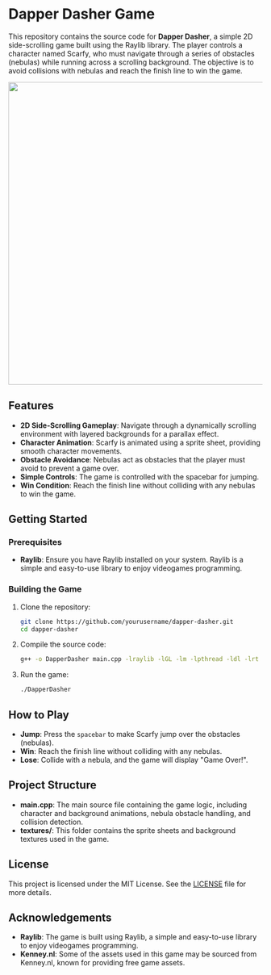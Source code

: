 # Dapper Dasher Game

This repository contains the source code for **Dapper Dasher**, a simple 2D side-scrolling game built using the Raylib library. The player controls a character named Scarfy, who must navigate through a series of obstacles (nebulas) while running across a scrolling background. The objective is to avoid collisions with nebulas and reach the finish line to win the game.

<p align="center">
    <img src="https://github.com/MohamedElsayedd1/Dapper-Dasher-Game/blob/main/Dapper-Dasher-Gameplay.gif" width="600" />
</p>

## Features

- **2D Side-Scrolling Gameplay**: Navigate through a dynamically scrolling environment with layered backgrounds for a parallax effect.
- **Character Animation**: Scarfy is animated using a sprite sheet, providing smooth character movements.
- **Obstacle Avoidance**: Nebulas act as obstacles that the player must avoid to prevent a game over.
- **Simple Controls**: The game is controlled with the spacebar for jumping.
- **Win Condition**: Reach the finish line without colliding with any nebulas to win the game.

## Getting Started

### Prerequisites

- **Raylib**: Ensure you have Raylib installed on your system. Raylib is a simple and easy-to-use library to enjoy videogames programming.

### Building the Game

1. Clone the repository:
   ```bash
   git clone https://github.com/yourusername/dapper-dasher.git
   cd dapper-dasher
   ```

2. Compile the source code:
   ```bash
   g++ -o DapperDasher main.cpp -lraylib -lGL -lm -lpthread -ldl -lrt -lX11
   ```

3. Run the game:
   ```bash
   ./DapperDasher
   ```

## How to Play

- **Jump**: Press the `spacebar` to make Scarfy jump over the obstacles (nebulas).
- **Win**: Reach the finish line without colliding with any nebulas.
- **Lose**: Collide with a nebula, and the game will display "Game Over!".

## Project Structure

- **main.cpp**: The main source file containing the game logic, including character and background animations, nebula obstacle handling, and collision detection.
- **textures/**: This folder contains the sprite sheets and background textures used in the game.

## License

This project is licensed under the MIT License. See the [LICENSE](LICENSE) file for more details.

## Acknowledgements

- **Raylib**: The game is built using Raylib, a simple and easy-to-use library to enjoy videogames programming.
- **Kenney.nl**: Some of the assets used in this game may be sourced from Kenney.nl, known for providing free game assets.

